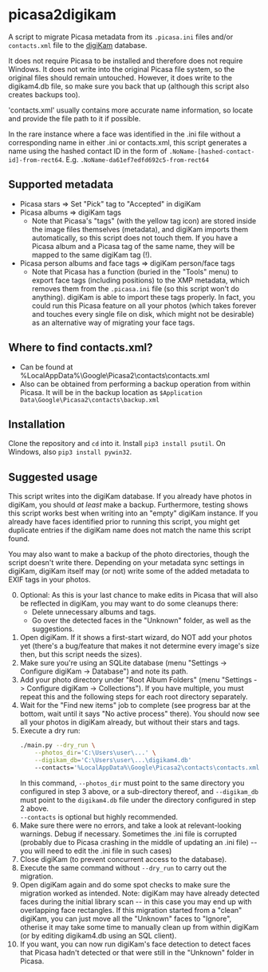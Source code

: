 # picasa2digikam

A script to migrate Picasa metadata from its `.picasa.ini` files and/or `contacts.xml` file to the 
[digiKam](https://www.digikam.org/) database.

It does not require Picasa to be installed and therefore does not require Windows. It does not write into the original 
Picasa file system, so the original files should remain untouched.  However, it does write to the digikam4.db file, so 
make sure you back that up (although this script also creates backups too).  

'contacts.xml' usually contains more accurate name information, so locate and provide the file path to it if possible.  

In the rare instance where a face was identified in the .ini file without a corresponding name in either .ini or 
contacts.xml, this script generates a name using the hashed contact ID in the form of
`.NoName-[hashed-contact-id]-from-rect64`. E.g. `.NoName-da61ef7edfd692c5-from-rect64`



## Supported metadata

* Picasa stars => Set "Pick" tag to "Accepted" in digiKam
* Picasa albums => digiKam tags
    - Note that Picasa's "tags" (with the yellow tag icon) are stored inside the image files themselves (metadata), and
      digiKam imports them automatically, so this script does not touch them. If you have a Picasa album and a Picasa
      tag of the same name, they will be mapped to the same digiKam tag (!).
* Picasa person albums and face tags => digiKam person/face tags
    - Note that Picasa has a function (buried in the "Tools" menu) to export face tags (including positions) to the XMP
      metadata, which removes them from the `.picasa.ini` file (so this script won't do anything). digiKam is able to
      import these tags properly. In fact, you could run this Picasa feature on all your photos (which takes forever and
      touches every single file on disk, which might not be desirable) as an alternative way of migrating your face
      tags.

## Where to find contacts.xml?

* Can be found at %LocalAppData%\Google\Picasa2\contacts\contacts.xml
* Also can be obtained from performing a backup operation from within Picasa.  It will be in the backup location as
  `$Application Data\Google\Picasa2\contacts\backup.xml`

## Installation

Clone the repository and `cd` into it. Install `pip3 install psutil`. On Windows, also `pip3 install pywin32`.

## Suggested usage

This script writes into the digiKam database. If you already have photos in digiKam, you should *at least* make a backup. 
Furthermore, testing shows this script works best when writing into an "empty" digiKam instance.  If you already have 
faces identified prior to running this script, you might get duplicate entries if the digiKam name does not match the name 
this script found.

You may also want to make a backup of the photo directories, though the script doesn't write there. Depending on your 
metadata sync settings in digiKam, digiKam itself may (or not) write some of the added metadata to EXIF tags in your photos.

0. Optional: As this is your last chance to make edits in Picasa that will also be reflected in digiKam, you may want to
   do some cleanups there:
    * Delete unnecessary albums and tags.
    * Go over the detected faces in the "Unknown" folder, as well as the suggestions.
1. Open digiKam. If it shows a first-start wizard, do NOT add your photos yet (there's a bug/feature that makes it not
   determine every image's size then, but this script needs the sizes).
2. Make sure you're using an SQLite database (menu "Settings -> Configure digiKam -> Database") and note its path.
3. Add your photo directory under "Root Album Folders" (menu "Settings -> Configure digiKam -> Collections"). If you
   have multiple, you must repeat this and the following steps for each root directory separately.
4. Wait for the "Find new items" job to complete (see progress bar at the bottom, wait until it says "No active process"
   there). You should now see all your photos in digiKam already, but without their stars and tags.
5. Execute a dry run:
   ```bash
   ./main.py --dry_run \
       --photos_dir='C:\Users\user\...' \
       --digikam_db='C:\Users\user\...\digikam4.db'
       --contacts='%LocalAppData%\Google\Picasa2\contacts\contacts.xml'
   ```
   In this command, `--photos_dir` must point to the same directory you configured in step 3 above, or a sub-directory
   thereof, and `--digikam_db` must point to the `digikam4.db` file under the directory configured in step 2 above.  
   `--contacts` is optional but highly recommended.
6. Make sure there were no errors, and take a look at relevant-looking warnings. Debug if necessary.  Sometimes the .ini 
   file is corrupted (probably due to Picasa crashing in the middle of updating an .ini file) -- you will need to 
   edit the .ini file in such cases)
7. Close digiKam (to prevent concurrent access to the database).
8. Execute the same command without `--dry_run` to carry out the migration.
9. Open digiKam again and do some spot checks to make sure the migration worked as intended.  Note: digiKam may have 
    already detected faces during the initial library scan -- in this case you may end up with overlapping face 
    rectangles.  If this migration started from a "clean" digiKam, you can just move all the "Unknown" faces to 
    "Ignore", otherise it may take some time to manually clean up from within digiKam (or by editing digikam4.db using
    an SQL client).  
10. If you want, you can now run digiKam's face detection to detect faces that Picasa hadn't detected or that were still
    in the "Unknown" folder in Picasa.  
